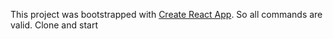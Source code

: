 This project was bootstrapped with [Create React App](https://github.com/facebook/create-react-app).
So all commands are valid.
Clone and start